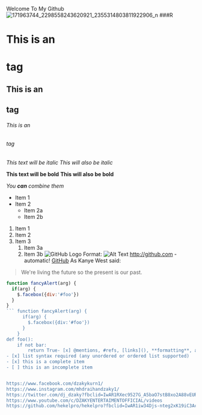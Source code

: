 Welcome To My Github 
![171963744_2298558243620921_2355314803811922906_n](https://user-images.githubusercontent.com/58392246/114887228-73020e00-9e32-11eb-926b-0187d8ed8ed7.jpg)
###R

# This is an <h1> tag
## This is an <h2> tag
###### This is an <h6> tag
*This text will be italic*
_This will also be italic_

**This text will be bold**
__This will also be bold__

_You **can** combine them_
* Item 1
* Item 2
  * Item 2a
  * Item 2b
1. Item 1
1. Item 2
1. Item 3
   1. Item 3a
   1. Item 3b
![GitHub Logo](/images/logo.png)
Format: ![Alt Text](url)
http://github.com - automatic!
[GitHub](http://github.com)
As Kanye West said:

> We're living the future so
> the present is our past.
```javascript
function fancyAlert(arg) {
  if(arg) {
    $.facebox({div:'#foo'})
  }
}
``` function fancyAlert(arg) {
      if(arg) {
        $.facebox({div:'#foo'})
      }
    }
def foo():
    if not bar:
        return True- [x] @mentions, #refs, [links](), **formatting**, and <del>tags</del> supported
- [x] list syntax required (any unordered or ordered list supported)
- [x] this is a complete item
- [ ] this is an incomplete item


https://www.facebook.com/dzakykurn1/
https://www.instagram.com/mhdraihandzaky1/
https://twitter.com/dj_dzaky?fbclid=IwAR1RXec9527G_A5baO7stB8xo2A88vEURzzpD-29v0a7jDLZBY2Q9Ilm0ls
https://www.youtube.com/c/DZAKYENTERTAIMENTOFFICIAL/videos
https://github.com/hekelpro/hekelpro?fbclid=IwAR1iw34Djs-nteg2xK19iC3AcOK7Tw-oMGF666Hx3VZCmnY92dQzHupsS_A#welcome-to-my-github-
